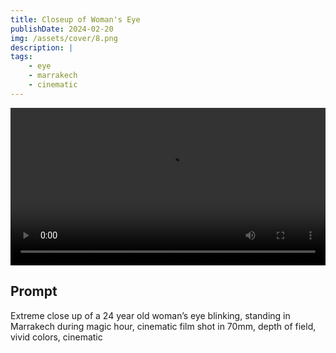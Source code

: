 ```yaml
---
title: Closeup of Woman's Eye
publishDate: 2024-02-20
img: /assets/cover/8.png
description: |
tags:
    - eye
    - marrakech
    - cinematic
---
```


<video style="width: 100%;" src="/assets/video/closeup-of-womans-eye.mp4" controls ></video>

## Prompt

Extreme close up of a 24 year old woman’s eye blinking, standing in Marrakech during magic hour, cinematic film shot in 70mm, depth of field, vivid colors, cinematic
